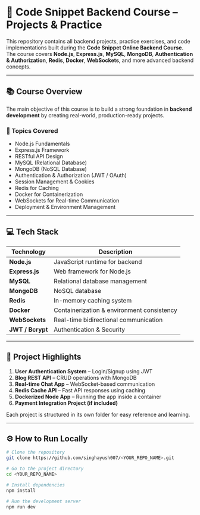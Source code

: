 # 🚀 Code Snippet Backend Course – Projects & Practice

This repository contains all backend projects, practice exercises, and code implementations built during the **Code Snippet Online Backend Course**.  
The course covers **Node.js**, **Express.js**, **MySQL**, **MongoDB**, **Authentication & Authorization**, **Redis**, **Docker**, **WebSockets**, and more advanced backend concepts.

---

## 📚 Course Overview

The main objective of this course is to build a strong foundation in **backend development** by creating real-world, production-ready projects.

### 🧠 Topics Covered
- Node.js Fundamentals
- Express.js Framework
- RESTful API Design
- MySQL (Relational Database)
- MongoDB (NoSQL Database)
- Authentication & Authorization (JWT / OAuth)
- Session Management & Cookies
- Redis for Caching
- Docker for Containerization
- WebSockets for Real-time Communication
- Deployment & Environment Management

---

## 💻 Tech Stack

| Technology | Description |
|-------------|-------------|
| **Node.js** | JavaScript runtime for backend |
| **Express.js** | Web framework for Node.js |
| **MySQL** | Relational database management |
| **MongoDB** | NoSQL database |
| **Redis** | In-memory caching system |
| **Docker** | Containerization & environment consistency |
| **WebSockets** | Real-time bidirectional communication |
| **JWT / Bcrypt** | Authentication & Security |

---

## 🧩 Project Highlights

1. **User Authentication System** – Login/Signup using JWT  
2. **Blog REST API** – CRUD operations with MongoDB  
3. **Real-time Chat App** – WebSocket-based communication  
4. **Redis Cache API** – Fast API responses using caching  
5. **Dockerized Node App** – Running the app inside a container  
6. **Payment Integration Project (if included)**  

Each project is structured in its own folder for easy reference and learning.

---

## ⚙️ How to Run Locally

```bash
# Clone the repository
git clone https://github.com/singhayush007/<YOUR_REPO_NAME>.git

# Go to the project directory
cd <YOUR_REPO_NAME>

# Install dependencies
npm install

# Run the development server
npm run dev
